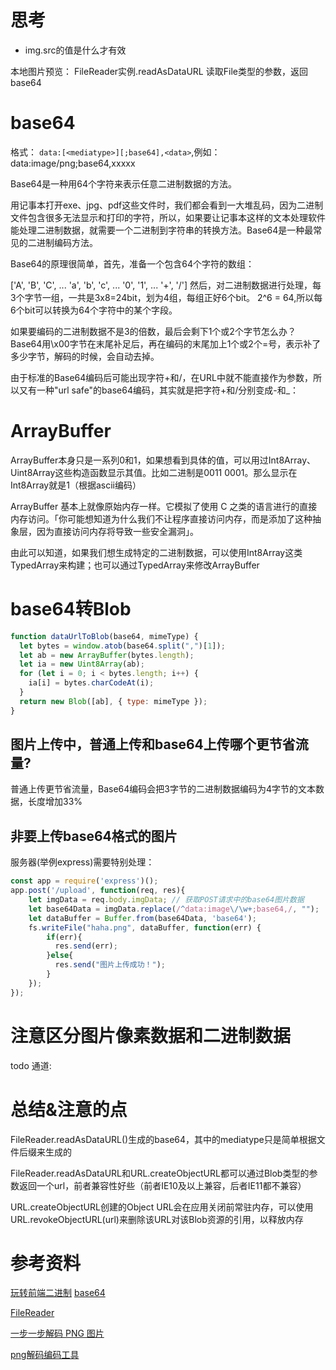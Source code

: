 # 思考
- img.src的值是什么才有效


本地图片预览：
FileReader实例.readAsDataURL 读取File类型的参数，返回base64

# base64
格式：
```data:[<mediatype>][;base64],<data>```,例如：data:image/png;base64,xxxxx

Base64是一种用64个字符来表示任意二进制数据的方法。

用记事本打开exe、jpg、pdf这些文件时，我们都会看到一大堆乱码，因为二进制文件包含很多无法显示和打印的字符，所以，如果要让记事本这样的文本处理软件能处理二进制数据，就需要一个二进制到字符串的转换方法。Base64是一种最常见的二进制编码方法。

Base64的原理很简单，首先，准备一个包含64个字符的数组：

['A', 'B', 'C', ... 'a', 'b', 'c', ... '0', '1', ... '+', '/']
然后，对二进制数据进行处理，每3个字节一组，一共是3x8=24bit，划为4组，每组正好6个bit。
2^6 = 64,所以每6个bit可以转换为64个字符中的某个字段。

如果要编码的二进制数据不是3的倍数，最后会剩下1个或2个字节怎么办？Base64用\x00字节在末尾补足后，再在编码的末尾加上1个或2个=号，表示补了多少字节，解码的时候，会自动去掉。

由于标准的Base64编码后可能出现字符+和/，在URL中就不能直接作为参数，所以又有一种"url safe"的base64编码，其实就是把字符+和/分别变成-和_：

# ArrayBuffer
ArrayBuffer本身只是一系列0和1，如果想看到具体的值，可以用过Int8Array、Uint8Array这些构造函数显示其值。比如二进制是0011 0001。那么显示在Int8Array就是1（根据ascii编码）

ArrayBuffer 基本上就像原始内存一样。它模拟了使用 C 之类的语言进行的直接内存访问。「你可能想知道为什么我们不让程序直接访问内存，而是添加了这种抽象层，因为直接访问内存将导致一些安全漏洞」。

由此可以知道，如果我们想生成特定的二进制数据，可以使用Int8Array这类TypedArray来构建；也可以通过TypedArray来修改ArrayBuffer

# base64转Blob
```js
function dataUrlToBlob(base64, mimeType) {
  let bytes = window.atob(base64.split(",")[1]);
  let ab = new ArrayBuffer(bytes.length);
  let ia = new Uint8Array(ab);
  for (let i = 0; i < bytes.length; i++) {
    ia[i] = bytes.charCodeAt(i);
  }
  return new Blob([ab], { type: mimeType });
}
```
## 图片上传中，普通上传和base64上传哪个更节省流量?
普通上传更节省流量，Base64编码会把3字节的二进制数据编码为4字节的文本数据，长度增加33%

## 非要上传base64格式的图片
服务器(举例express)需要特别处理：
```js
const app = require('express')();
app.post('/upload', function(req, res){
    let imgData = req.body.imgData; // 获取POST请求中的base64图片数据
    let base64Data = imgData.replace(/^data:image\/\w+;base64,/, "");
    let dataBuffer = Buffer.from(base64Data, 'base64');
    fs.writeFile("haha.png", dataBuffer, function(err) {
        if(err){
          res.send(err);
        }else{
          res.send("图片上传成功！");
        }
    });
});
```

# 注意区分图片像素数据和二进制数据
todo
通道:

# 总结&注意的点
FileReader.readAsDataURL()生成的base64，其中的mediatype只是简单根据文件后缀来生成的

FileReader.readAsDataURL和URL.createObjectURL都可以通过Blob类型的参数返回一个url，前者兼容性好些（前者IE10及以上兼容，后者IE11都不兼容）

URL.createObjectURL创建的Object URL会在应用关闭前常驻内存，可以使用URL.revokeObjectURL(url)来删除该URL对该Blob资源的引用，以释放内存

# 参考资料
[玩转前端二进制](https://mp.weixin.qq.com/s/QHi6BVM5Jt8XwZ_FKcRYsg)
[base64](https://www.liaoxuefeng.com/wiki/897692888725344/949441536192576)

[FileReader](https://developer.mozilla.org/zh-CN/docs/Web/API/FileReader)

[一步一步解码 PNG 图片](https://vivaxyblog.github.io/2019/12/07/decode-a-png-image-with-javascript-cn.html)

[png解码编码工具](https://github.com/vivaxy/png)